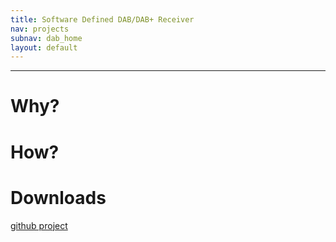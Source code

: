 ```yaml
---
title: Software Defined DAB/DAB+ Receiver
nav: projects
subnav: dab_home
layout: default
---
```


---


# Why?

# How?

# Downloads

[github project](https://github.com/maydavid/rtl-dab)
